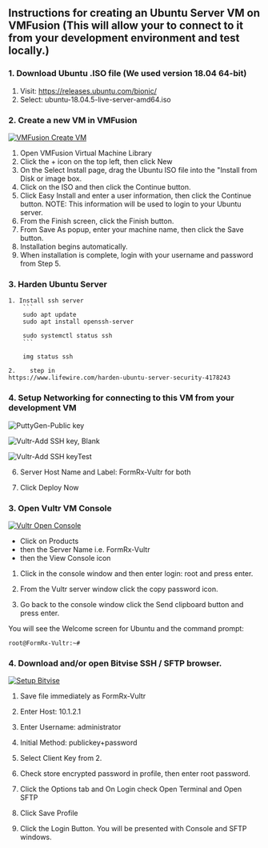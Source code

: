 
## Instructions for creating an Ubuntu Server VM on VMFusion (This will allow your to connect to it from your development environment and test locally.)

### 1. Download Ubuntu .ISO file (We used version 18.04 64-bit)

1.  Visit: https://releases.ubuntu.com/bionic/
2.  Select: ubuntu-18.04.5-live-server-amd64.iso

### 2. Create a new VM in VMFusion

[![VMFusion Create VM](./images/et0203-01_VMFusion-Create-VM.png#img2)](./images/et0202-01_VMFusion-Create-VM.mp4 "VMFusion Create VM")

1. Open VMFusion Virtual Machine Library
2. Click the + icon on the top left, then click New
3. On the Select Install page, drag the Ubuntu ISO file into the "Install from Disk or image box.
4. Click on the ISO and then click the Continue button.
5. Click Easy Install and enter a user information, then click the Continue button. NOTE: This information will be used to login to your Ubuntu server.
6. From the Finish screen, click the Finish button.
7. From Save As popup, enter your machine name, then click the Save button. 
8. Installation begins automatically.
9. When installation is complete, login with your username and password from Step 5.

### 3. Harden Ubuntu Server
    1. Install ssh server
        ```
        sudo apt update
        sudo apt install openssh-server

        sudo systemctl status ssh
        ```

        img status ssh

    2.    step in
    https://www.lifewire.com/harden-ubuntu-server-security-4178243
     

### 4. Setup Networking for connecting to this VM from your development VM








![PuttyGen-Public key](./images/et0202-03_PuttyGen-highlight-for-paste.png#img2 "PuttyGen-Public key")

![Vultr-Add SSH key, Blank](./images/et0202-04_Vultr-add-SSH-key-blank.png#img3 "Blank Key")

![Vultr-Add SSH keyTest](./images/et0202-05_Vultr-add-SSH-key-pasted.png#img3 "Pasted Key")


6. Server Host Name and Label: FormRx-Vultr for both

7. Click Deploy Now


### 3. Open Vultr VM Console

[![Vultr Open Console](./images/et0202-06_Vultr-console.png#img1)](./images/et0202-06_Vultr-console.mp4 "Vultr Open Console")


+ Click on Products
+ then the Server Name i.e. FormRx-Vultr
+ then the View Console icon

1. Click in the console window and then enter login: root and press enter.

2. From the Vultr server window click the copy password icon.

3. Go back to the console window click the Send clipboard button and press enter.

You will see the Welcome screen for Ubuntu and the command prompt:

    root@FormRx-Vultr:~#

### 4. Download and/or open Bitvise SSH / SFTP browser.


[![Setup Bitvise](./images/et0202-02_Bitvise_Setup.png#img1_Bitvise_Setup.png)](./images/et0202-02_Bitvise_Setup.mp4 "Setup Bitvise")


 1. Save file immediately as FormRx-Vultr

 2. Enter Host: 10.1.2.1

 3. Enter Username: administrator

 4. Initial Method: publickey+password

 5. Select Client Key from 2.

 7. Check store encrypted password in profile, then enter root password.

 8. Click the Options tab and On Login check Open Terminal and Open SFTP

 9. Click Save Profile

10. Click the Login Button.
    You will be presented with Console and SFTP windows.

